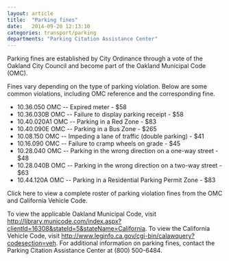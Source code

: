 ```yaml
---
layout: article
title:  "Parking fines"
date:   2014-09-20 12:13:10
categories: transport/parking
departments: "Parking Citation Assistance Center"
---
```


Parking fines are established by City Ordinance through a vote of the Oakland City Council and become part of the Oakland Municipal Code (OMC).

Fines vary depending on the type of parking violation. Below are some common violations, including OMC reference and the corresponding fine.

* 10.36.050 OMC -- Expired meter - $58
* 10.36.030B OMC -- Failure to display parking receipt - $58
* 10.40.020A1 OMC -- Parking in a Red Zone - $83
* 10.40.090E OMC -- Parking in a Bus Zone - $265
* 10.08.150 OMC -- Impeding a lane of traffic (double parking) - $41
* 10.16.090 OMC -- Failure to cramp wheels on grade - $45
* 10.28.040 OMC -- Parking in the wrong direction on a one-way street - $48
* 10.28.040B OMC -- Parking in the wrong direction on a two-way street - $63
* 10.44.120A OMC -- Parking in a Residential Parking Permit Zone - $83

Click here to view a complete roster of parking violation fines from the OMC and California Vehicle Code.

To view the applicable Oakland Municipal Code, visit http://library.municode.com/index.aspx?clientId=16308&stateId=5&stateName=California. To view the California Vehicle Code, visit http://www.leginfo.ca.gov/cgi-bin/calawquery?codesection=veh. For additional information on parking fines, contact the Parking Citation Assistance Center at (800) 500-6484.